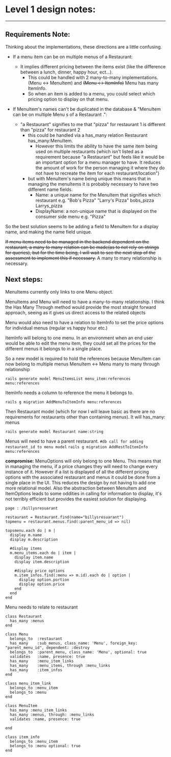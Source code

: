 # Level 1 design notes:
___
## Requirements Note:
Thinking about the implementations, these directions are a little confusing.
* If a menu item can be on multiple menus of a Restaurant:
  * It implies different pricing between the items exist (like the difference between a lunch, dinner, happy hour, ect...).
    * This could be handled with 2 many-to-many implementations. (Menu <-> MenuItem) and ~~(Menu <-> ItemInfo)~~ Menu has many ItemInfo.
    * So when an item is added to a menu, you could select which pricing option to display on that menu.


* If MenuItem's names can't be duplicated in the database & "MenuItem can be on multiple Menu s of a Restaurant .":
  * "a Restaurant" signifies to me that "pizza" for restaurant 1 is different than "pizza" for restaurant 2
    * this could be handled via a has_many relation  Restaurant has_many:MenuItem.
      * However this limits the ability to have the same item being used on multiple restaurants (which isn't listed as a requirement because "a Restaurant" but feels like it would be an important option for a menu manager to have. It reduces the amount of work for the person managing it where they do not have to recreate the item for each restaurant/location")
    * but with MenuItem's name being unique this means that in managing the menuItems it is probably necessary to have two different name fields.
      * Name: a unique name for the MenuItem that signifies which restaurant e.g. "Bob's Pizza" "Larry's Pizza" bobs_pizza Larrys_pizza
      * DisplayName: a non-unique name that is displayed on the consumer side menu e.g. "Pizza"

So the best solution seems to be adding a field to MenuItem for a display name, and making the name field unique.

~~If menu items need to be managed in the backend dependent on the restaurant, a many to many relation can be made(as to not rely on strings for queries), but for the time being, I will wait to see the next step of the assessment to implement this if necessary.~~ A many to many relationship is necessary.

## Next steps:
MenuItems currently only links to one Menu object.

MenuItems and Menu will need to have a many-to-many relationship. I think the Has Many Through method would provide the most straight forward approach, seeing as it gives us direct access to the related objects

Menu would also need to have a relation to ItemInfo to set the price options for individual menus (regular vs happy hour etc.)

ItemInfo will belong to one menu. In an environment when an end user would be able to edit the menu item, they could set all the prices for the different menus it belongs to in a single place.

So a new model is required to hold the references because MenuItem can now belong to multiple menus MenuItem <-> Menu many to many through relationship

`rails generate model MenuItemsList menu_item:references menu:references`

ItemInfo needs a column to reference the menu it belongs to.

`rails g migration AddMenuToItemInfo menu:references`

Then Restaurant model (which for now I will leave basic as there are no requirements for restaurants other than containing menus). It will has_many: menus

`rails generate model Restaurant name:string`

Menus will need to have a parent restaurant.
`#db call for adding restaurant_id to menu model`
`rails g migration AddRestToItemInfo menu:references`


**compromise:**
MenuOptions will only belong to one Menu. This means that in managing the menu, if a price changes they will need to change every instance of it. However if a list is displayed of all the different pricing options with the associated restaurant and menus it could be done from a single place in the UI. This reduces the design by not having to add one more relational model.
Also the abstraction between MenuItem and ItemOptions leads to some oddities in calling for information to display, it's not terribly efficient but provides the easiest solution for displaying.

    page : /billysresuarant

    restaurant = Restaurant.find(name="billysresuarant")   
    topmenu = restaurant.menus.find(:parent_menu_id => nil)

    topsmenu.each do | m |
      display m.name
      display m.description

      #display items
      m.menu_items.each do | item |
        display item.name
        display item.description

        #display price options
        m.item_infos.find(:menu => m.id).each do | option |
          display option.portion
          display option.price
        end
      end
    end


Menu needs to relate to restaurant

    class Restaurant
      has_many :menus
    end

    class Menu
      belongs_to  :restaurant
      has_many    :sub_menus, class_name: 'Menu', foreign_key: "parent_menu_id", dependent: :destroy
      belongs_to  :parent_menu, class_name: 'Menu', optional: true
      validates   :name, presence: true
      has_many    :menu_item_links
      has_many    :menu_items, through :menu_links
      has_many    :item_infos
    end

    class menu_item_link
      belongs_to :menu_item
      belongs_to :menu
    end

    class MenuItem
      has_many :menu_item_links
      has_many :menus, through: :menu_links
      validates :name, presence: true

    end

    class item_info
      belongs_to :menu_item
      belongs_to :menu optional: true
    end
